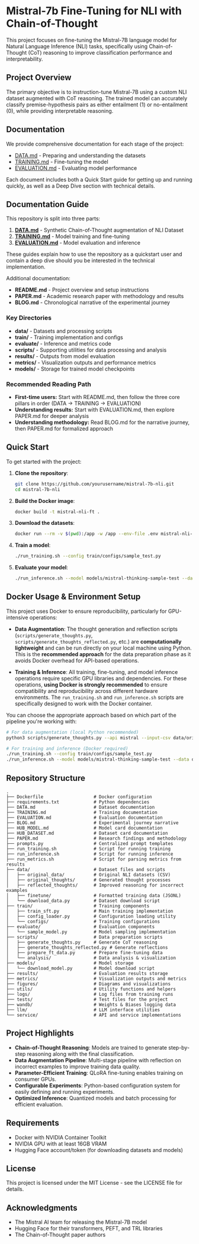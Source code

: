 # Mistral-7b Fine-Tuning for NLI with Chain-of-Thought

This project focuses on fine-tuning the Mistral-7B language model for Natural Language Inference (NLI) tasks, specifically using Chain-of-Thought (CoT) reasoning to improve classification performance and interpretability.

## Project Overview

The primary objective is to instruction-tune Mistral-7B using a custom NLI dataset augmented with CoT reasoning. The trained model can accurately classify premise-hypothesis pairs as either entailment (1) or no-entailment (0), while providing interpretable reasoning.

## Documentation

We provide comprehensive documentation for each stage of the project:

* [DATA.md](DATA.md) - Preparing and understanding the datasets
* [TRAINING.md](TRAINING.md) - Fine-tuning the model
* [EVALUATION.md](EVALUATION.md) - Evaluating model performance

Each document includes both a Quick Start guide for getting up and running quickly, as well as a Deep Dive section with technical details.

## Documentation Guide

This repository is split into three parts:

1. **[DATA.md](DATA.md)** - Synthetic Chain-of-Thought augmentation of NLI Dataset
2. **[TRAINING.md](TRAINING.md)** - Model training and fine-tuning
3. **[EVALUATION.md](EVALUATION.md)** - Model evaluation and inference

These guides explain how to use the repository as a quickstart user and contain a deep dive should you be interested in the technical implementation.

Additional documentation:

* **README.md** - Project overview and setup instructions
* **PAPER.md** - Academic research paper with methodology and results
* **BLOG.md** - Chronological narrative of the experimental journey

### Key Directories

* **data/** - Datasets and processing scripts
* **train/** - Training implementation and configs
* **evaluate/** - Inference and metrics code
* **scripts/** - Supporting utilities for data processing and analysis
* **results/** - Outputs from model evaluation
* **metrics/** - Visualization outputs and performance metrics
* **models/** - Storage for trained model checkpoints

### Recommended Reading Path

* **First-time users:** Start with README.md, then follow the three core pillars in order (DATA → TRAINING → EVALUATION)
* **Understanding results:** Start with EVALUATION.md, then explore PAPER.md for deeper analysis
* **Understanding methodology:** Read BLOG.md for the narrative journey, then PAPER.md for formalized approach

## Quick Start

To get started with the project:

1. **Clone the repository**:
   ```bash
   git clone https://github.com/yourusername/mistral-7b-nli.git
   cd mistral-7b-nli
   ```

2. **Build the Docker image**:
   ```bash
   docker build -t mistral-nli-ft .
   ```

3. **Download the datasets**:
   ```bash
   docker run --rm -v $(pwd):/app -w /app --env-file .env mistral-nli-ft python3 data/download_data.py
   ```

4. **Train a model**:
   ```bash
   ./run_training.sh --config train/configs/sample_test.py
   ```

5. **Evaluate your model**:
   ```bash
   ./run_inference.sh --model models/mistral-thinking-sample-test --data data/original_data/test.csv
   ```

## Docker Usage & Environment Setup

This project uses Docker to ensure reproducibility, particularly for GPU-intensive operations:

- **Data Augmentation**: The thought generation and reflection scripts (`scripts/generate_thoughts.py`, `scripts/generate_thoughts_reflected.py`, etc.) are **computationally lightweight** and can be run directly on your local machine using Python. This is the **recommended approach** for the data preparation phase as it avoids Docker overhead for API-based operations.

- **Training & Inference**: All training, fine-tuning, and model inference operations require specific GPU libraries and dependencies. For these operations, **using Docker is strongly recommended** to ensure compatibility and reproducibility across different hardware environments. The `run_training.sh` and `run_inference.sh` scripts are specifically designed to work with the Docker container.

You can choose the appropriate approach based on which part of the pipeline you're working with:

```bash
# For data augmentation (local Python recommended)
python3 scripts/generate_thoughts.py --api mistral --input-csv data/original_data/train.csv --output-json data/original_thoughts/train_thoughts.json

# For training and inference (Docker required)
./run_training.sh --config train/configs/sample_test.py
./run_inference.sh --model models/mistral-thinking-sample-test --data data/sample/demo.csv
```

## Repository Structure

```
.
├── Dockerfile                   # Docker configuration
├── requirements.txt             # Python dependencies
├── DATA.md                      # Dataset documentation
├── TRAINING.md                  # Training documentation
├── EVALUATION.md                # Evaluation documentation
├── BLOG.md                      # Experimental journey narrative
├── HUB_MODEL.md                 # Model card documentation
├── HUB_DATASET.md               # Dataset card documentation
├── PAPER.md                     # Research findings and methodology
├── prompts.py                   # Centralized prompt templates
├── run_training.sh              # Script for running training
├── run_inference.sh             # Script for running inference
├── run_metrics.sh               # Script for parsing metrics from results
├── data/                        # Dataset files and scripts
│   ├── original_data/           # Original NLI datasets (CSV)
│   ├── original_thoughts/       # Generated thought processes
│   ├── reflected_thoughts/      # Improved reasoning for incorrect examples
│   ├── finetune/                # Formatted training data (JSONL)
│   └── download_data.py         # Dataset download script
├── train/                       # Training components
│   ├── train_sft.py             # Main training implementation
│   ├── config_loader.py         # Configuration loading utility
│   └── configs/                 # Training configurations
├── evaluate/                    # Evaluation components
│   └── sample_model.py          # Model sampling implementation
├── scripts/                     # Data preparation scripts
│   ├── generate_thoughts.py     # Generate CoT reasoning
│   ├── generate_thoughts_reflected.py # Generate reflections
│   ├── prepare_ft_data.py       # Prepare fine-tuning data
│   └── analysis/                # Data analysis & visualization
├── models/                      # Model storage
│   └── download_model.py        # Model download script
├── results/                     # Evaluation results storage
├── metrics/                     # Visualization outputs and metrics
├── figures/                     # Diagrams and visualizations
├── utils/                       # Utility functions and helpers
├── logs/                        # Log files from training runs
├── tests/                       # Test files for the project
├── wandb/                       # Weights & Biases logging data
├── llm/                         # LLM interface utilities
└── service/                     # API and service implementations
```

## Project Highlights

- **Chain-of-Thought Reasoning**: Models are trained to generate step-by-step reasoning along with the final classification.
- **Data Augmentation Pipeline**: Multi-stage pipeline with reflection on incorrect examples to improve training data quality.
- **Parameter-Efficient Training**: QLoRA fine-tuning enables training on consumer GPUs.
- **Configurable Experiments**: Python-based configuration system for easily defining and running experiments.
- **Optimized Inference**: Quantized models and batch processing for efficient evaluation.

## Requirements

- Docker with NVIDIA Container Toolkit
- NVIDIA GPU with at least 16GB VRAM
- Hugging Face account/token (for downloading datasets and models)

## License

This project is licensed under the MIT License - see the LICENSE file for details.

## Acknowledgments

- The Mistral AI team for releasing the Mistral-7B model
- Hugging Face for their transformers, PEFT, and TRL libraries
- The Chain-of-Thought paper authors